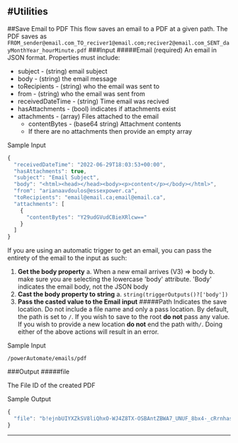 #Utilities
---
##Save Email to PDF
This flow saves an email to a PDF at a given path. The PDF saves as ```FROM_sender@email.com_TO_reciver1@email.com;reciver2@email.com_SENT_dayMonthYear_hourMinute.pdf```
###Input
#####Email (required)
An email in JSON format. 
Properties must include:
* subject - (string)  email subject
* body - (string) the email message
* toRecipients - (string) who the email was sent to
* from - (string) who the email was sent from
* receivedDateTime - (string) Time email was recived
* hasAttachments - (bool) indicates if attachments exist
* attachments - (array) Files attached to the email
    * contentBytes - (base64 string) Attachment contents
    * If there are no attachments then provide an empty array

Sample Input
```javascript
{
  "receivedDateTime": "2022-06-29T18:03:53+00:00",
  "hasAttachments": true,
  "subject": "Email Subject",
  "body": "<html><head></head><body><p>content</p></body></html>",
  "from": "arianaavdoulos@essexpower.ca",
  "toRecipients": "email@email.ca;email@email.ca",
  "attachments": [
    {
      "contentBytes": "Y29udGVudCBieXRlcw=="
    }
  ]
}
```
If you are using an automatic trigger to get an email, you can pass the entirety of the email to the input as such:
1. **Get the body property**
    a. When a new email arrives (V3) => body 
    b. make sure you are selecting the lowercase 'body' attribute. 'Body' indicates the email body, not the JSON body
2. **Cast the body property to string**
    a. ```string(triggerOutputs()?['body'])```
3. **Pass the casted value to the Email input**
#####Path
Indicates the save location. Do not include a file name and only a pass location. By default, the path is set to ```/```.
If you wish to save to the root **do not** pass any value.
If you wish to provide a new location **do not** end the path with```/```.
Doing either of the above actions will result in an error.

Sample Input
```
/powerAutomate/emails/pdf
```

###Output
#####file

The File ID of the created PDF

Sample Output
```javascript
{
  "file": "b!ejnbUIYXZkSV8liQhxO-WJ4Z8TX-OSBAntZBWA7_UNUF_8bx4-_cRrnhasAO8ciG.01LKSRAJ4QU4KHGYGJLREIBSUEMP4TW4CU"
}
```

---